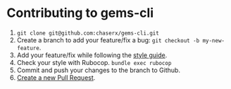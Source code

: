 # Contributing to gems-cli

1. `git clone git@github.com:chaserx/gems-cli.git`
1. Create a branch to add your feature/fix a bug: `git checkout -b my-new-feature`.
1. Add your feature/fix while following the [style guide](http://learning-things.cirrusmio.com/style-guides/ruby.html).
1. Check your style with Rubocop. `bundle exec rubocop`
1. Commit and push your changes to the branch to Github.
1. [Create a new Pull Request](https://github.com/chaserx/gems-cli/compare).

